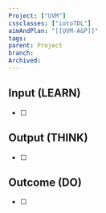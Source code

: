 ```yaml
---
Project: ["UVM"]
cssclasses: ["iotoTDL"]
aimAndPlan: "[[UVM-A&P]]"
tags: 
parent: Project
branch: 
Archived: 
---
```

## Input (LEARN)

- [ ] 

## Output (THINK)

- [ ] 

## Outcome (DO)

- [ ] 
